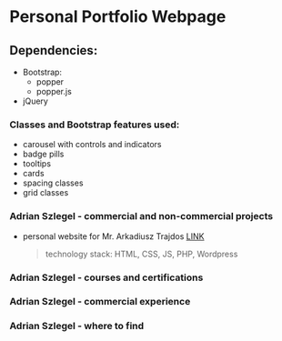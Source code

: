# Personal Portfolio Webpage

## Dependencies:
- Bootstrap:
    - popper
    - popper.js
- jQuery

### Classes and Bootstrap features used:
- carousel with controls and indicators
- badge pills
- tooltips
- cards
- spacing classes
- grid classes

### Adrian Szlegel - commercial and non-commercial projects
- personal website for Mr. Arkadiusz Trajdos [LINK](https://arkadiusztrajdos.pl/)
    > technology stack: HTML, CSS, JS, PHP, Wordpress

### Adrian Szlegel - courses and certifications

### Adrian Szlegel - commercial experience

### Adrian Szlegel - where to find